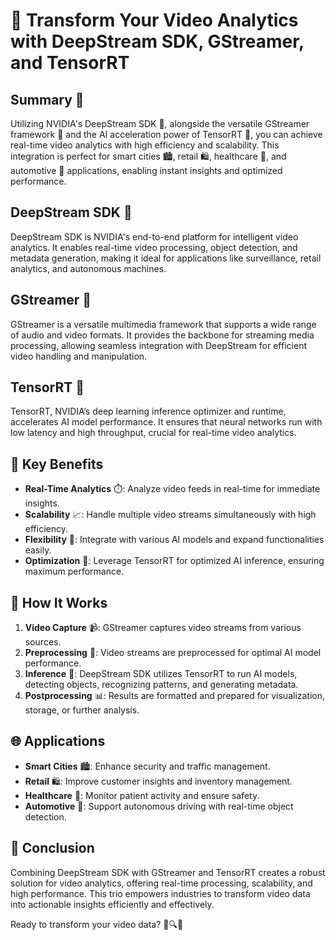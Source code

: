 # 🚀 Transform Your Video Analytics with DeepStream SDK, GStreamer, and TensorRT

## Summary 🌟
Utilizing NVIDIA's DeepStream SDK 🌊, alongside the versatile GStreamer framework 🎥 and the AI acceleration power of TensorRT 🧠, you can achieve real-time video analytics with high efficiency and scalability. This integration is perfect for smart cities 🏙️, retail 🛍️, healthcare 🏥, and automotive 🚗 applications, enabling instant insights and optimized performance.

## DeepStream SDK 🌊
DeepStream SDK is NVIDIA's end-to-end platform for intelligent video analytics. It enables real-time video processing, object detection, and metadata generation, making it ideal for applications like surveillance, retail analytics, and autonomous machines.

## GStreamer 🎥
GStreamer is a versatile multimedia framework that supports a wide range of audio and video formats. It provides the backbone for streaming media processing, allowing seamless integration with DeepStream for efficient video handling and manipulation.

## TensorRT 🧠
TensorRT, NVIDIA’s deep learning inference optimizer and runtime, accelerates AI model performance. It ensures that neural networks run with low latency and high throughput, crucial for real-time video analytics.

## 🌟 Key Benefits
- **Real-Time Analytics** ⏱️: Analyze video feeds in real-time for immediate insights.
- **Scalability** 📈: Handle multiple video streams simultaneously with high efficiency.
- **Flexibility** 🔄: Integrate with various AI models and expand functionalities easily.
- **Optimization** 🔧: Leverage TensorRT for optimized AI inference, ensuring maximum performance.

## 🚀 How It Works
1. **Video Capture** 📹: GStreamer captures video streams from various sources.
2. **Preprocessing** 🔄: Video streams are preprocessed for optimal AI model performance.
3. **Inference** 🧩: DeepStream SDK utilizes TensorRT to run AI models, detecting objects, recognizing patterns, and generating metadata.
4. **Postprocessing** 📊: Results are formatted and prepared for visualization, storage, or further analysis.

## 🌐 Applications
- **Smart Cities** 🏙️: Enhance security and traffic management.
- **Retail** 🛍️: Improve customer insights and inventory management.
- **Healthcare** 🏥: Monitor patient activity and ensure safety.
- **Automotive** 🚗: Support autonomous driving with real-time object detection.

## 🌟 Conclusion
Combining DeepStream SDK with GStreamer and TensorRT creates a robust solution for video analytics, offering real-time processing, scalability, and high performance. This trio empowers industries to transform video data into actionable insights efficiently and effectively.

Ready to transform your video data? 🚀🔍🧠
